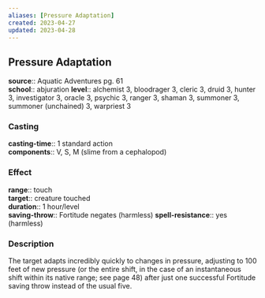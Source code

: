 ```yaml
---
aliases: [Pressure Adaptation]
created: 2023-04-27
updated: 2023-04-28
---
```


## Pressure Adaptation

**source**:: Aquatic Adventures pg. 61  
**school**:: abjuration
**level**:: alchemist 3, bloodrager 3, cleric 3, druid 3, hunter 3, investigator 3, oracle 3, psychic 3, ranger 3, shaman 3, summoner 3, summoner (unchained) 3, warpriest 3

### Casting

**casting-time**:: 1 standard action  
**components**:: V, S, M (slime from a cephalopod)

### Effect

**range**:: touch  
**target**:: creature touched  
**duration**:: 1 hour/level  
**saving-throw**:: Fortitude negates (harmless)
**spell-resistance**:: yes (harmless)

### Description

The target adapts incredibly quickly to changes in pressure, adjusting to 100 feet of new pressure (or the entire shift, in the case of an instantaneous shift within its native range; see page 48) after just one successful Fortitude saving throw instead of the usual five.

